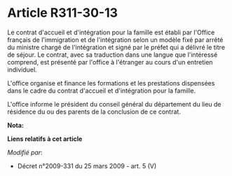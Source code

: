 # Article R311-30-13

Le contrat d'accueil et d'intégration pour la famille est établi par l'Office français de l'immigration et de l'intégration
selon un modèle fixé par arrêté du ministre chargé de l'intégration et signé par le préfet qui a délivré le titre de séjour.
Le contrat, avec sa traduction dans une langue que l'intéressé comprend, est présenté par l'office à l'étranger au cours d'un
entretien individuel.

L'office organise et finance les formations et les prestations dispensées dans le cadre du contrat d'accueil et d'intégration
pour la famille.

L'office informe le président du conseil général du département du lieu de résidence du ou des parents de la conclusion de ce
contrat.

**Nota:**



**Liens relatifs à cet article**

_Modifié par_:

  - Décret n°2009-331 du 25 mars 2009 - art. 5 (V)
